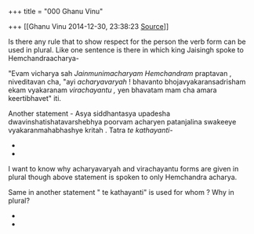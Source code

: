 +++
title = "000 Ghanu Vinu"

+++
[[Ghanu Vinu	2014-12-30, 23:38:23 [Source](https://groups.google.com/g/samskrita/c/6YiVNuvhLSc)]]



Is there any rule that to show respect for the person the verb form can be used in plural. Like one sentence is there in which king Jaisingh spoke to Hemchandraacharya-

  

"Evam vicharya sah *Jainmunimacharyam Hemchandram* praptavan , niveditavan cha, "ayi *acharyavaryah* ! bhavanto bhojavyakaransadrisham ekam vyakaranam *virachayantu ,* yen bhavatam mam cha amara keertibhavet" iti.

  

Another statement - Asya siddhantasya upadesha dwavinshatishatavarshebhya poorvam acharyen patanjalina swakeeye vyakaranmahabhashye kritah . Tatra *te* *kathayanti-*

*  
*

I want to know why acharyavaryah and virachayantu forms are given in plural though above statement is spoken to only Hemchandra acharya.

  

Same in another statement " te kathayanti" is used for whom ? Why in plural?

*  
*

  

